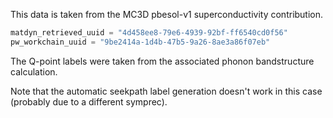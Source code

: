 This data is taken from the MC3D pbesol-v1 superconductivity contribution.

```python
matdyn_retrieved_uuid = "4d458ee8-79e6-4939-92bf-ff6540cd0f56"
pw_workchain_uuid = "9be2414a-1d4b-47b5-9a26-8ae3a86f07eb"
```

The Q-point labels were taken from the associated phonon bandstructure calculation.

Note that the automatic seekpath label generation doesn't work in this case (probably due to a different symprec).
